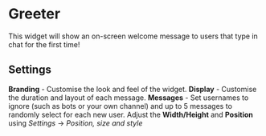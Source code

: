# Greeter
This widget will show an on-screen welcome message to users that type in chat for the first time!

## Settings
**Branding** - Customise the look and feel of the widget.
**Display** - Customise the duration and layout of each message.
**Messages** - Set usernames to ignore (such as bots or your own channel) and up to 5 messages to randomly select for each new user.
Adjust the **Width/Height** and **Position** using *Settings* -> *Position, size and style*
